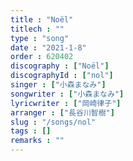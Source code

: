 ```yaml
---
title : "Noël"
titlech : ""
type : "song"
date : "2021-1-8"
order : 620402
discography : ["Noël"]
discographyId : ["nol"]
singer : ["小森まなみ"]
songwriter : ["小森まなみ"]
lyricwriter : ["岡崎律子"]
arranger : ["長谷川智樹"]
slug : "/songs/nol"
tags : []
remarks : ""
---
```


